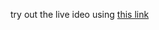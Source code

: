 try out the live ideo using [this link](https://cali-li.github.io/image_converting/live_video/index_2.html)